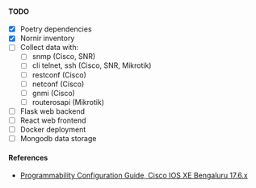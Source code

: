 #### TODO

- [x] Poetry dependencies
- [x] Nornir inventory
- [ ] Collect data with:
    - [ ] snmp (Cisco, SNR)
    - [ ] cli telnet, ssh (Cisco, SNR, Mikrotik)
    - [ ] restconf (Cisco)
    - [ ] netconf (Cisco)
    - [ ] gnmi (Cisco)
    - [ ] routerosapi (Mikrotik)
- [ ] Flask web backend
- [ ] React web frontend
- [ ] Docker deployment
- [ ] Mongodb data storage

#### References
* [Programmability Configuration Guide, Cisco IOS XE Bengaluru 17.6.x](https://www.cisco.com/c/en/us/td/docs/ios-xml/ios/prog/configuration/176/b_176_programmability_cg.html)
